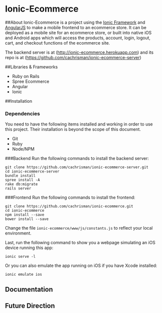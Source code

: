 # Ionic-Ecommerce

##About
Ionic-Ecommerce is a project using the [Ionic Framework](http://ionicframework.com/) and [AngularJS](http://www.angularjs.org) to make a mobile frontend to an ecommerce store.  It can be deployed as a mobile site for an ecommerce store, or built into native iOS and Android apps which will access the products, account, login, logout, cart, and checkout functions of the ecommerce site.

The backend server is at (http://ionic-ecommerce.herokuapp.com) and its repo is at (https://github.com/cachrisman/ionic-ecommerce-server)

##Libraries & Frameworks
- Ruby on Rails
- Spree Ecommerce
- Angular
- Ionic

##Installation
### Dependencies
You need to have the following items installed and working in order to use this project. Their installation is beyond the scope of this document.
- Git
- Ruby
- Node/NPM

###Backend
Run the following commands to install the backend server:
```
git clone https://github.com/cachrisman/ionic-ecommerce-server.git
cd ionic-ecommerce-server
bundle install
spree install -A
rake db:migrate
rails server
```
###Frontend
Run the following commands to install the frontend:
```
git clone https://github.com/cachrisman/ionic-ecommerce.git
cd ionic-ecommerce
npm install --save
bower install --save
```
Change the file `ionic-ecommerce/www/js/constants.js` to reflect your local environment.

Last, run the following command to show you a webpage simulating an iOS device running this app:
```
ionic serve -l
```
Or you can also emulate the app running on iOS if you have Xcode installed:
```
ionic emulate ios
```

## Documentation

## Future Direction
